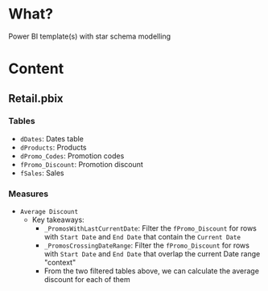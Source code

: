 # What?
Power BI template(s) with star schema modelling

# Content
## Retail.pbix
### Tables
- `dDates`: Dates table
- `dProducts`: Products
- `dPromo_Codes`: Promotion codes
- `fPromo_Discount`: Promotion discount
- `fSales`: Sales
### Measures
- `Average Discount`
    - Key takeaways:
        - `_PromosWithLastCurrentDate`: Filter the `fPromo_Discount` for rows with `Start Date` and `End Date` that contain the `Current Date`
        - `_PromosCrossingDateRange`: Filter the `fPromo_Discount` for rows with `Start Date` and `End Date` that overlap the current Date range "context"
        - From the two filtered tables above, we can calculate the average discount for each of them
